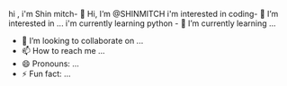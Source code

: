 hi , i'm Shin mitch- 👋 Hi, I’m @SHINMITCH
i'm interested in coding- 👀 I’m interested in ...
i'm currently learning python - 🌱 I’m currently learning ...
- 💞️ I’m looking to collaborate on ...
- 📫 How to reach me ...
- 😄 Pronouns: ...
- ⚡ Fun fact: ...

<!---
SHINMITCH/SHINMITCH is a ✨ special ✨ repository because its `README.md` (this file) appears on your GitHub profile.
You can click the Preview link to take a look at your changes.
--->
